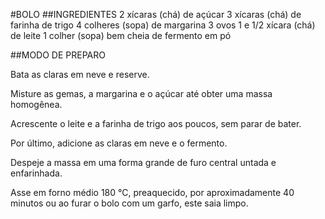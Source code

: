 #BOLO
##INGREDIENTES
2 xícaras (chá) de açúcar
3 xícaras (chá) de farinha de trigo
4 colheres (sopa) de margarina
3 ovos
1 e 1/2 xícara (chá) de leite
1 colher (sopa) bem cheia de fermento em pó

##MODO DE PREPARO

Bata as claras em neve e reserve.

Misture as gemas, a margarina e o açúcar até obter uma massa homogênea.

Acrescente o leite e a farinha de trigo aos poucos, sem parar de bater.

Por último, adicione as claras em neve e o fermento.

Despeje a massa em uma forma grande de furo central untada e enfarinhada.

Asse em forno médio 180 °C, preaquecido, por aproximadamente 40 minutos ou ao furar o bolo com um garfo, este saia limpo.